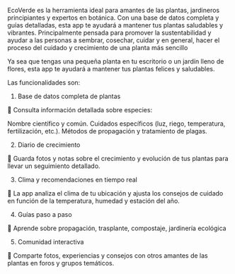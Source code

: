 EcoVerde es la herramienta ideal para amantes de las plantas, jardineros principiantes y expertos en botánica. Con una base de datos completa y guías detalladas, esta app te ayudará a mantener tus plantas saludables y vibrantes. Principalmente pensada para promover la sustentabilidad y ayudar a las personas a sembrar, cosechar, cuidar y en general, hacer el proceso del cuidado y crecimiento de una planta más sencillo


Ya sea que tengas una pequeña planta en tu escritorio o un jardín lleno de flores, esta app te ayudará a mantener tus plantas felices y saludables. 

Las funcionalidades son:

1. Base de datos completa de plantas

🔹 Consulta información detallada sobre especies:

Nombre científico y común.
Cuidados específicos (luz, riego, temperatura, fertilización, etc.).
Métodos de propagación y tratamiento de plagas.


2. Diario de crecimiento

🔹 Guarda fotos y notas sobre el crecimiento y evolución de tus plantas para llevar un seguimiento detallado.


3. Clima y recomendaciones en tiempo real

🔹 La app analiza el clima de tu ubicación y ajusta los consejos de cuidado en función de la temperatura, humedad y estación del año.


4. Guías paso a paso

🔹 Aprende sobre propagación, trasplante, compostaje, jardinería ecológica


5. Comunidad interactiva

🔹 Comparte fotos, experiencias y consejos con otros amantes de las plantas en foros y grupos temáticos.